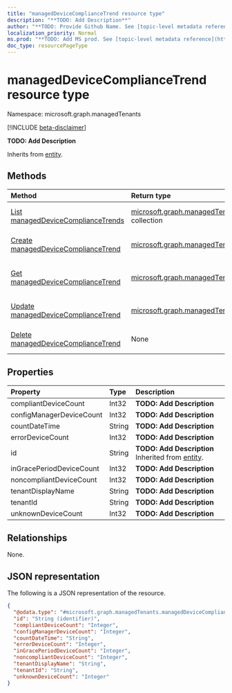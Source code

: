 ```yaml
---
title: "managedDeviceComplianceTrend resource type"
description: "**TODO: Add Description**"
author: "**TODO: Provide Github Name. See [topic-level metadata reference](https://msgo.azurewebsites.net/add/document/guidelines/metadata.html#topic-level-metadata)**"
localization_priority: Normal
ms.prod: "**TODO: Add MS prod. See [topic-level metadata reference](https://msgo.azurewebsites.net/add/document/guidelines/metadata.html#topic-level-metadata)**"
doc_type: resourcePageType
---
```


# managedDeviceComplianceTrend resource type

Namespace: microsoft.graph.managedTenants

[!INCLUDE [beta-disclaimer](../../includes/beta-disclaimer.md)]

**TODO: Add Description**


Inherits from [entity](../resources/managedtenants-entity.md).

## Methods
|Method|Return type|Description|
|:---|:---|:---|
|[List managedDeviceComplianceTrends](../api/managedtenants-manageddevicecompliancetrend-list.md)|[microsoft.graph.managedTenants.managedDeviceComplianceTrend](../resources/managedtenants-manageddevicecompliancetrend.md) collection|Get a list of the [managedDeviceComplianceTrend](../resources/managedtenants-manageddevicecompliancetrend.md) objects and their properties.|
|[Create managedDeviceComplianceTrend](../api/managedtenants-manageddevicecompliancetrend-create.md)|[microsoft.graph.managedTenants.managedDeviceComplianceTrend](../resources/managedtenants-manageddevicecompliancetrend.md)|Create a new [managedDeviceComplianceTrend](../resources/managedtenants-manageddevicecompliancetrend.md) object.|
|[Get managedDeviceComplianceTrend](../api/managedtenants-manageddevicecompliancetrend-get.md)|[microsoft.graph.managedTenants.managedDeviceComplianceTrend](../resources/managedtenants-manageddevicecompliancetrend.md)|Read the properties and relationships of a [managedDeviceComplianceTrend](../resources/managedtenants-manageddevicecompliancetrend.md) object.|
|[Update managedDeviceComplianceTrend](../api/managedtenants-manageddevicecompliancetrend-update.md)|[microsoft.graph.managedTenants.managedDeviceComplianceTrend](../resources/managedtenants-manageddevicecompliancetrend.md)|Update the properties of a [managedDeviceComplianceTrend](../resources/managedtenants-manageddevicecompliancetrend.md) object.|
|[Delete managedDeviceComplianceTrend](../api/managedtenants-manageddevicecompliancetrend-delete.md)|None|Deletes a [managedDeviceComplianceTrend](../resources/managedtenants-manageddevicecompliancetrend.md) object.|

## Properties
|Property|Type|Description|
|:---|:---|:---|
|compliantDeviceCount|Int32|**TODO: Add Description**|
|configManagerDeviceCount|Int32|**TODO: Add Description**|
|countDateTime|String|**TODO: Add Description**|
|errorDeviceCount|Int32|**TODO: Add Description**|
|id|String|**TODO: Add Description** Inherited from [entity](../resources/managedtenants-entity.md).|
|inGracePeriodDeviceCount|Int32|**TODO: Add Description**|
|noncompliantDeviceCount|Int32|**TODO: Add Description**|
|tenantDisplayName|String|**TODO: Add Description**|
|tenantId|String|**TODO: Add Description**|
|unknownDeviceCount|Int32|**TODO: Add Description**|

## Relationships
None.

## JSON representation
The following is a JSON representation of the resource.
<!-- {
  "blockType": "resource",
  "keyProperty": "id",
  "@odata.type": "microsoft.graph.managedTenants.managedDeviceComplianceTrend",
  "baseType": "microsoft.graph.entity",
  "openType": true
}
-->
``` json
{
  "@odata.type": "#microsoft.graph.managedTenants.managedDeviceComplianceTrend",
  "id": "String (identifier)",
  "compliantDeviceCount": "Integer",
  "configManagerDeviceCount": "Integer",
  "countDateTime": "String",
  "errorDeviceCount": "Integer",
  "inGracePeriodDeviceCount": "Integer",
  "noncompliantDeviceCount": "Integer",
  "tenantDisplayName": "String",
  "tenantId": "String",
  "unknownDeviceCount": "Integer"
}
```

